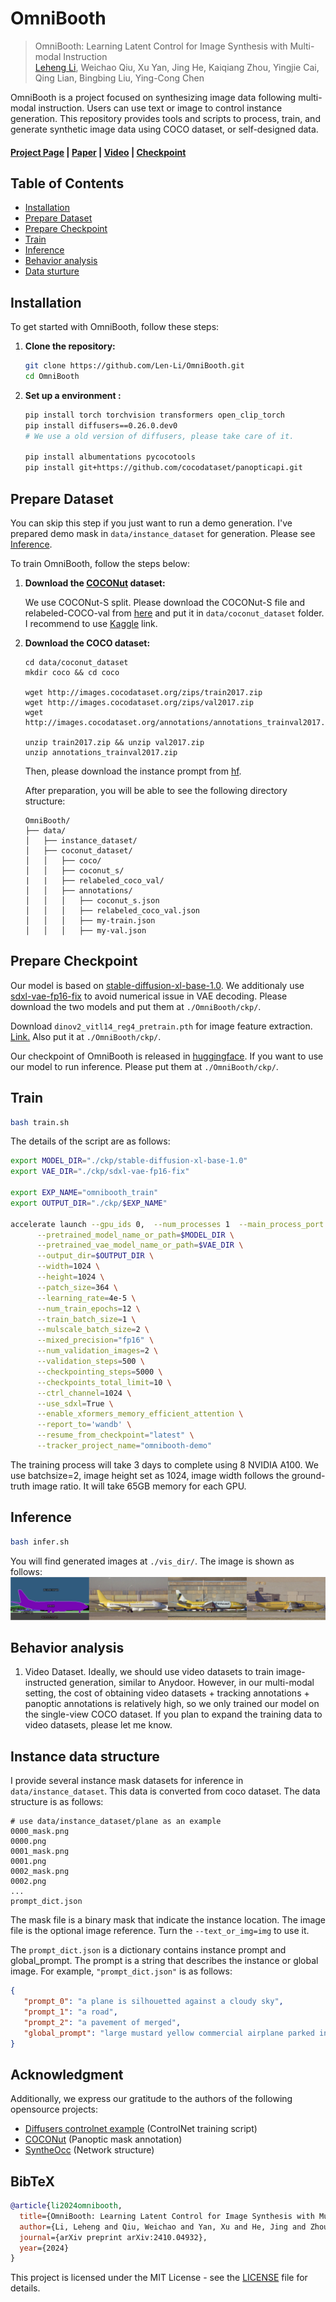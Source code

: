 # OmniBooth

> OmniBooth: Learning Latent Control for Image Synthesis with Multi-modal Instruction <br>
> [Leheng Li](https://len-li.github.io), Weichao Qiu, Xu Yan, Jing He, Kaiqiang Zhou, Yingjie Cai, Qing Lian, Bingbing Liu, Ying-Cong Chen

OmniBooth is a project focused on synthesizing image data following multi-modal instruction. Users can use text or image to control instance generation. This repository provides tools and scripts to process, train, and generate synthetic image data using COCO dataset, or self-designed data.

#### [Project Page](https://len-li.github.io/omnibooth-web) | [Paper](https://arxiv.org/pdf/2410.04932) | [Video](https://len-li.github.io/omnibooth-web/videos/teaser-user-draw.mp4) | [Checkpoint](https://huggingface.co/lilelife/Omnibooth)



## Table of Contents

  - [Installation](#installation)
  - [Prepare Dataset](#prepare-dataset)
  - [Prepare Checkpoint](#prepare-checkpoint)
  - [Train](#train)
  - [Inference](#inference)
  - [Behavior analysis](#behavior-analysis)
  - [Data sturture](#instance-data-structure)
  






## Installation

To get started with OmniBooth, follow these steps:

1. **Clone the repository:**
   ```bash
   git clone https://github.com/Len-Li/OmniBooth.git
   cd OmniBooth
   ```

2. **Set up a environment :**
   ```bash
   pip install torch torchvision transformers open_clip_torch
   pip install diffusers==0.26.0.dev0 
   # We use a old version of diffusers, please take care of it.

   pip install albumentations pycocotools 
   pip install git+https://github.com/cocodataset/panopticapi.git
   ```




## Prepare Dataset

You can skip this step if you just want to run a demo generation. I've prepared demo mask in `data/instance_dataset` for generation. Please see [Inference](#inference).

To train OmniBooth, follow the steps below:

1. **Download the [COCONut](https://github.com/bytedance/coconut_cvpr2024/blob/main/preparing_datasets.md) dataset:**
    
    We use COCONut-S split.
    Please download the COCONut-S file and relabeled-COCO-val from [here](https://github.com/bytedance/coconut_cvpr2024?tab=readme-ov-file#dataset-splits) and put it in `data/coconut_dataset` folder. I recommend to use [Kaggle](https://www.kaggle.com/datasets/xueqingdeng/coconut) link.


2. **Download the COCO dataset:**
    ```
    cd data/coconut_dataset 
    mkdir coco && cd coco

    wget http://images.cocodataset.org/zips/train2017.zip
    wget http://images.cocodataset.org/zips/val2017.zip
    wget http://images.cocodataset.org/annotations/annotations_trainval2017.zip

    unzip train2017.zip && unzip val2017.zip
    unzip annotations_trainval2017.zip
    ```


    Then, please download the instance prompt from [hf](https://huggingface.co/lilelife/OmniBooth/tree/main/data).

    After preparation, you will be able to see the following directory structure:  

    ```
    OmniBooth/
    ├── data/
    │   ├── instance_dataset/
    │   ├── coconut_dataset/
    │   │   ├── coco/
    │   │   ├── coconut_s/
    |   |   ├── relabeled_coco_val/
    │   │   ├── annotations/
    │   │   │   ├── coconut_s.json
    │   │   │   ├── relabeled_coco_val.json
    │   │   │   ├── my-train.json
    │   │   │   ├── my-val.json
    ```



## Prepare Checkpoint
Our model is based on [stable-diffusion-xl-base-1.0](https://huggingface.co/stabilityai/stable-diffusion-xl-base-1.0). We additionaly use [sdxl-vae-fp16-fix](https://huggingface.co/madebyollin/sdxl-vae-fp16-fix) to avoid numerical issue in VAE decoding. Please download the two models and put them at `./OmniBooth/ckp/`.

Download `dinov2_vitl14_reg4_pretrain.pth` for image feature extraction. [Link.](https://dl.fbaipublicfiles.com/dinov2/dinov2_vitl14/dinov2_vitl14_reg4_pretrain.pth) Also put it at `./OmniBooth/ckp/`.

Our checkpoint of OmniBooth is released in [huggingface](https://huggingface.co/lilelife/OmniBooth). If you want to use our model to run inference. Please put them at `./OmniBooth/ckp/`.

## Train 

   ```bash
   bash train.sh
   ```
The details of the script are as follows:
```bash
export MODEL_DIR="./ckp/stable-diffusion-xl-base-1.0"
export VAE_DIR="./ckp/sdxl-vae-fp16-fix"

export EXP_NAME="omnibooth_train"
export OUTPUT_DIR="./ckp/$EXP_NAME"

accelerate launch --gpu_ids 0,  --num_processes 1  --main_process_port 3226  train.py \
      --pretrained_model_name_or_path=$MODEL_DIR \
      --pretrained_vae_model_name_or_path=$VAE_DIR \
      --output_dir=$OUTPUT_DIR \
      --width=1024 \
      --height=1024 \
      --patch_size=364 \
      --learning_rate=4e-5 \
      --num_train_epochs=12 \
      --train_batch_size=1 \
      --mulscale_batch_size=2 \
      --mixed_precision="fp16" \
      --num_validation_images=2 \
      --validation_steps=500 \
      --checkpointing_steps=5000 \
      --checkpoints_total_limit=10 \
      --ctrl_channel=1024 \
      --use_sdxl=True \
      --enable_xformers_memory_efficient_attention \
      --report_to='wandb' \
      --resume_from_checkpoint="latest" \
      --tracker_project_name="omnibooth-demo" 
```

The training process will take 3 days to complete using 8 NVIDIA A100. We use batchsize=2, image height set as 1024, image width follows the ground-truth image ratio. It will take 65GB memory for each GPU.

## Inference 

```bash
bash infer.sh
```
You will find generated images at `./vis_dir/`. The image is shown as follows:
![image](./ckp/plane.jpg)


## Behavior analysis
1. Video Dataset. Ideally, we should use video datasets to train image-instructed generation, similar to Anydoor. However, in our multi-modal setting, the cost of obtaining video datasets + tracking annotations + panoptic annotations is relatively high, so we only trained our model on the single-view COCO dataset. If you plan to expand the training data to video datasets, please let me know.


## Instance data structure

I provide several instance mask datasets for inference in `data/instance_dataset`. This data is converted from coco dataset. The data structure is as follows:

```
# use data/instance_dataset/plane as an example
0000_mask.png
0000.png
0001_mask.png
0001.png
0002_mask.png
0002.png
...
prompt_dict.json
```
The mask file is a binary mask that indicate the instance location. The image file is the optional image reference. Turn the `--text_or_img=img` to use it.

 The `prompt_dict.json` is a dictionary contains instance prompt and global_prompt. The prompt is a string that describes the instance or global image. For example, `"prompt_dict.json"` is as follows:

```json
{
   "prompt_0": "a plane is silhouetted against a cloudy sky", 
   "prompt_1": "a road", 
   "prompt_2": "a pavement of merged", 
   "global_prompt": "large mustard yellow commercial airplane parked in the airport"
}
```


## Acknowledgment
Additionally, we express our gratitude to the authors of the following opensource projects:

- [Diffusers controlnet example](https://github.com/huggingface/diffusers/tree/main/examples/controlnet) (ControlNet training script)
- [COCONut](https://github.com/bytedance/coconut_cvpr2024) (Panoptic mask annotation)
- [SyntheOcc](https://len-li.github.io/syntheocc-web/) (Network structure)



## BibTeX

```bibtex
@article{li2024omnibooth,
  title={OmniBooth: Learning Latent Control for Image Synthesis with Multi-modal Instruction},
  author={Li, Leheng and Qiu, Weichao and Yan, Xu and He, Jing and Zhou, Kaiqiang and Cai, Yingjie and Lian, Qing and Liu, Bingbing and Chen, Ying-Cong},
  journal={arXiv preprint arXiv:2410.04932},
  year={2024}
}
```

This project is licensed under the MIT License - see the [LICENSE](LICENSE) file for details.


